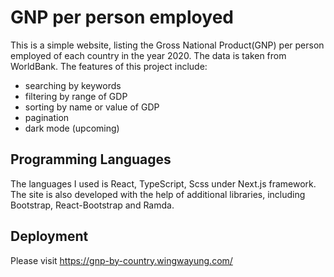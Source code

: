 # GNP per person employed
This is a simple website, listing the Gross National Product(GNP) per person employed of each country in the year 2020. The data is taken from WorldBank. The features of this project include:
  - searching by keywords
  - filtering by range of GDP
  - sorting by name or value of GDP
  - pagination
  - dark mode (upcoming)

## Programming Languages
The languages I used is React, TypeScript, Scss under Next.js framework. The site is also developed with the help of additional libraries, including Bootstrap, React-Bootstrap and Ramda.

## Deployment
Please visit https://gnp-by-country.wingwayung.com/
